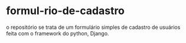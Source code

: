 # formul-rio-de-cadastro
o repositório se trata de um formulário simples de cadastro de usuários feita com o framework do python, Django.
